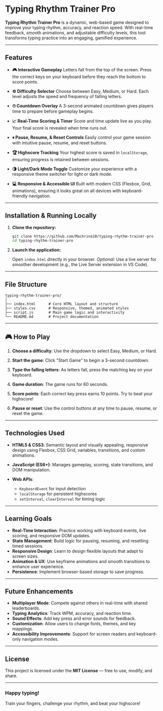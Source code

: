 # Typing Rhythm Trainer Pro

**Typing Rhythm Trainer Pro** is a dynamic, web-based game designed to improve your typing rhythm, accuracy, and reaction speed. With real-time feedback, smooth animations, and adjustable difficulty levels, this tool transforms typing practice into an engaging, gamified experience.

---

## Features

- **🎮 Interactive Gameplay**
  Letters fall from the top of the screen. Press the correct keys on your keyboard before they reach the bottom to score points.

- **⚙️ Difficulty Selector**
  Choose between Easy, Medium, or Hard. Each level adjusts the speed and frequency of falling letters.

- **⏱ Countdown Overlay**
  A 3-second animated countdown gives players time to prepare before gameplay begins.

- **📈 Real-Time Scoring & Timer**
  Score and time update live as you play. Your final score is revealed when time runs out.

- **⏸ Pause, Resume, & Reset Controls**
  Easily control your game session with intuitive pause, resume, and reset buttons.

- **🏆 Highscore Tracking**
  Your highest score is saved in `localStorage`, ensuring progress is retained between sessions.

- **🌗 Light/Dark Mode Toggle**
  Customize your experience with a responsive theme switcher for light or dark mode.

- **💻 Responsive & Accessible UI**
  Built with modern CSS (Flexbox, Grid, animations), ensuring it looks great on all devices with keyboard-friendly navigation.

---

## Installation & Running Locally

1. **Clone the repository:**

   ```bash
   git clone https://github.com/Mackrina10/typing-rhythm-trainer-pro
   cd typing-rhythm-trainer-pro
   ```

2. **Launch the application:**

   Open `index.html` directly in your browser.
   _Optional:_ Use a live server for smoother development (e.g., the Live Server extension in VS Code).

---

## File Structure

```
typing-rhythm-trainer-pro/
│
├── index.html      # Core HTML layout and structure
├── styles.css      # Responsive, themed, animated styles
├── script.js       # Main game logic and interactivity
└── README.md       # Project documentation
```

---

## 🎮 How to Play

1. **Choose a difficulty**: Use the dropdown to select Easy, Medium, or Hard.

2. **Start the game**: Click "Start Game" to begin a 3-second countdown.

3. **Type the falling letters**: As letters fall, press the matching key on your keyboard.

4. **Game duration**: The game runs for 60 seconds.

5. **Score points**: Each correct key press earns 10 points. Try to beat your highscore!

6. **Pause or reset**: Use the control buttons at any time to pause, resume, or reset the game.

---

## Technologies Used

- **HTML5 & CSS3**: Semantic layout and visually appealing, responsive design using Flexbox, CSS Grid, variables, transitions, and custom animations.
- **JavaScript (ES6+)**: Manages gameplay, scoring, state transitions, and DOM manipulation.
- **Web APIs**:

  - `KeyboardEvent` for input detection
  - `localStorage` for persistent highscores
  - `setInterval`, `clearInterval` for timing logic

---

## Learning Goals

- **Real-Time Interaction**: Practice working with keyboard events, live scoring, and responsive DOM updates.
- **State Management**: Build logic for pausing, resuming, and resetting timed sessions.
- **Responsive Design**: Learn to design flexible layouts that adapt to screen sizes.
- **Animation & UX**: Use keyframe animations and smooth transitions to enhance user experience.
- **Persistence**: Implement browser-based storage to save progress.

---

## Future Enhancements

- **Multiplayer Mode**: Compete against others in real-time with shared leaderboards.
- **Typing Analytics**: Track WPM, accuracy, and reaction time.
- **Sound Effects**: Add key press and error sounds for feedback.
- **Customization**: Allow users to change fonts, themes, and key mappings.
- **Accessibility Improvements**: Support for screen readers and keyboard-only navigation modes.

---

## License

This project is licensed under the **MIT License** — free to use, modify, and share.

---

### Happy typing!

Train your fingers, challenge your rhythm, and beat your highscore!

